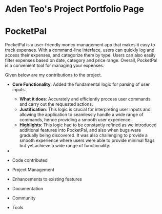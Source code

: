 # Aden Teo's Project Portfolio Page

# PocketPal

PocketPal is a user-friendly money-management app that makes it easy to track expenses. With a command-line interface, users can quickly log and access their expenses, and categorize them by type. Users can also easily filter expenses based on date, category and price range. Overall, PocketPal is a convenient tool for managing your expenses.

Given below are my contributions to the project. 

- **Core Functionality**: Added the fundamental logic for parsing of user inputs.
    - **What it does**: Accurately and efficiently process user commands and carry out the requested actions.
    - **Justification**: This logic is crucial for interpreting user inputs and allowing the application to seamlessly handle a wide range of commands, hence providing a smooth user experience.
    - **Highlights**: This logic had to be constantly refined as we introduced additional features into PocketPal, and also when bugs were gradually being discovered. It was also challenging to provide a smooth experience where users were able to provide minimal flags but yet achieve a wide range of functionality.
- 



- Code contributed
- Project Management
- Enhancements to existing features
- Documentation
- Community
- Tools